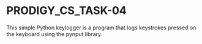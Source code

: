 # PRODIGY_CS_TASK-04
This simple Python keylogger is a program that logs keystrokes pressed on the keyboard using the pynput library. 

